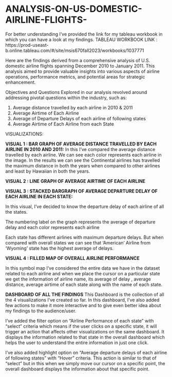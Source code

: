 # ANALYSIS-ON-US-DOMESTIC-AIRLINE-FLIGHTS-

For better understanding I’ve provided the link for my tableau workbook in which you can have a look at my findings.
TABLEAU WORKBOOK LINK : https://prod-useast- b.online.tableau.com/#/site/msis670fall2023/workbooks/1037771


Here are the findings derived from a comprehensive analysis of U.S. domestic airline flights spanning December 2010 to January 2011. This analysis aimed to provide valuable insights into various aspects of airline operations, performance metrics, and potential areas for strategic enhancement.

Objectives and Questions Explored in our analysis revolved around addressing pivotal questions within the industry, such as:

1. Average distance travelled by each airline in 2010 & 2011
2. Average Airtime of Each Airline
3. Average of Departure Delays of each airline of following states
4. Average Airtime of Each Airline from each State

VISUALIZATIONS:

**VISUAL 1 : BAR GRAPH OF AVERAGE DISTANCE TRAVELLED BY EACH AIRLINE IN 2010 AND 2011:** In this I’ve compared the average distance travelled by each airline. We can see each color represents each airline in the image. In the results we can see the Continental airlines has travelled the maximum distance in both the years when compared to other airlines and least by Hawaiian in both the years.

**VISUAL 2 : LINE GRAPH OF AVERAGE AIRTIME OF EACH AIRLINE**

**VISUAL 3 : STACKED BARGRAPH OF AVERAGE DEPARTURE DELAY OF EACH AIRLINE IN EACH STATE:** 

In this visual, I’ve decided to know the departure delay of each airline of all the states.

The numbering label on the graph represents the average of departure delay and each color represents each airline

Each state has different airlines with maximum departure delays. But when compared with overall states we can see that ‘American’ Airline from ‘Wyoming’ state has the highest average of delays.

**VISUAL 4 : FILLED MAP OF OVERALL AIRLINE PERFORMANCE**

In this symbol map I’ve considered the entire data we have in the dataset related to each airline and when we place the cursor on a particular state we get the information of airline name, its average of delay , average distance, average airtime of each state along with the name of each state.

**DASHBOARD OF ALL THE FINDINGS**
This Dashboard is the collection of all the 4 visualizations I’ve created so far. In this dashboard, I’ve also added few actions to make it more interactive and to give even better idea about my findings to the audience/user.

I’ve added the filter option on “Airline Performance of each state” with “select” criteria which means if the user clicks on a specific state, it will trigger an action that affects other visualizations on the same dashboard. It displays the information related to that state in the overall dashboard which helps the user to understand the entire information in just one click.

I’ve also added highlight option on “Average departure delays of each airline of following states” with “Hover” criteria. This action is similar to that of “select” but in this when we simply move our cursor on a specific point, the overall dashboard displays the information about that specific point.
